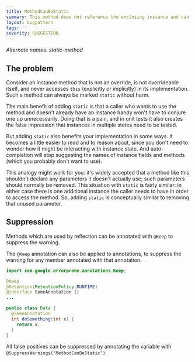 ```yaml
---
title: MethodCanBeStatic
summary: This method does not reference the enclosing instance and can be static
layout: bugpattern
tags: ''
severity: SUGGESTION
---
```


<!--
*** AUTO-GENERATED, DO NOT MODIFY ***
To make changes, edit the @BugPattern annotation or the explanation in docs/bugpattern.
-->

_Alternate names: static-method_

## The problem
Consider an instance method that is not an override, is not overrideable itself,
and never accesses `this` (explicitly or implicitly) in its implementation. Such
a method can always be marked `static` without harm.

The main benefit of adding `static` is that a caller who wants to use the method
and doesn't already have an instance handy won't have to conjure one up
unnecessarily. Doing that is a pain, and in unit tests it also creates the false
impression that instances in multiple states need to be tested.

But adding `static` also benefits your implementation in some ways. It becomes a
little easier to read and to reason about, since you don't need to wonder how it
might be interacting with instance state. And auto-completion will stop
suggesting the names of instance fields and methods (which you probably don't
want to use).

This analogy might work for you: it's widely accepted that a method like this
shouldn't declare any parameters it doesn't actually use; such parameters should
normally be removed. This situation with `static` is fairly similar: in either
case there is one additional instance the caller needs to have in order to
access the method. So, adding `static` is conceptually similar to removing that
unused parameter.

## Suppression

Methods which are used by reflection can be annotated with `@Keep` to suppress
the warning.

The `@Keep` annotation can also be applied to annotations, to suppress the
warning for any member annotated with that annotation.

```java
import com.google.errorprone.annotations.Keep;

@Keep
@Retention(RetentionPolicy.RUNTIME)
@interface SomeAnnotation {}
...

public class Data {
  @SomeAnnotation
  int doSomething(int x) {
    return x;
  }
}
```

All false positives can be suppressed by annotating the variable with
`@SuppressWarnings("MethodCanBeStatic")`.

